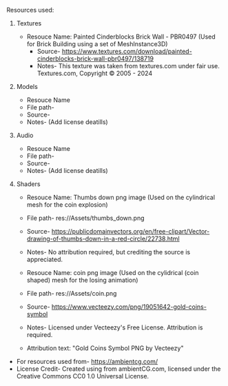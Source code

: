 Resources used:

1) Textures
   - Resouce Name: Painted Cinderblocks Brick Wall - PBR0497 (Used for Brick Building using a set of MeshInstance3D)
     - Source- https://www.textures.com/download/painted-cinderblocks-brick-wall-pbr0497/138719
     - Notes- This texture was taken from textures.com under fair use. Textures.com, Copyright © 2005 - 2024

 
 2) Models
    - Resouce Name
     - File path-
     - Source-
     - Notes- (Add license deatills)


 3) Audio
     - Resouce Name
     - File path-
     - Source-
     - Notes- (Add license deatills)


 4) Shaders
     - Resouce Name: Thumbs down png image (Used on the cylindrical mesh for the coin explosion)
     - File path- res://Assets/thumbs_down.png 
     - Source- https://publicdomainvectors.org/en/free-clipart/Vector-drawing-of-thumbs-down-in-a-red-circle/22738.html
     - Notes- No attribution required, but crediting the source is appreciated.
    
     - Resouce Name: coin png image (Used on the cylidrical (coin shaped) mesh for the losing animation)
     - File path- res://Assets/coin.png 
     - Source- https://www.vecteezy.com/png/19051642-gold-coins-symbol
     - Notes- Licensed under Vecteezy's Free License. Attribution is required.  
     - Attribution text: "Gold Coins Symbol PNG by Vecteezy"


- For resources used from- https://ambientcg.com/
- License Credit- Created using <asset name> from ambientCG.com,
licensed under the Creative Commons CC0 1.0 Universal License.

